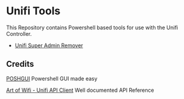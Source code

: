 # Unifi Tools
This Repository contains Powershell based tools for use with the Unifi Controller.

 - [Unifi Super Admin Remover](https://github.com/coolriku/Unifi-Tools/Super-admin-remover)

## Credits
[POSHGUI](https://poshgui.com/) 
Powershell GUI made easy

[Art of Wifi - Unifi API Client](https://github.com/Art-of-WiFi/UniFi-API-client)
Well documented API Reference

